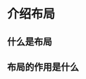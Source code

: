 <!--
 * @Author: lcz
 * @Date: 2021-03-11 15:10:13
 * @LastEditTime: 2021-03-11 15:13:34
 * @LastEditors: Please set LastEditors
 * @Description: In User Settings Edit
 * @FilePath: \lczdocs\docs\layout.md
-->

# 介绍布局
## 什么是布局

## 布局的作用是什么